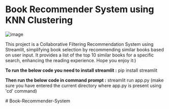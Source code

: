 # Book Recommender System using KNN Clustering
![image](https://github.com/Eakta08/Book-Recommender-System/assets/131867852/e814e813-35b1-4801-9f2d-202eb425586f)


This project is a Collaborative Filtering Recommendation System using Streamlit, simplifying book selection by recommending similar books based on user input. It provides a list of the top 10 similar books for a specific search, enhancing the reading experience. Hope you enjoy it:)

**To run the below code you need to install streamlit :** pip install streamlit

**Then run the below code in command prompt :** streamlit run app.py (make sure you have entered the current directory where app.py is present using 'cd' command)

#   B o o k - R e c o m m e n d e r - S y s t e m  
 